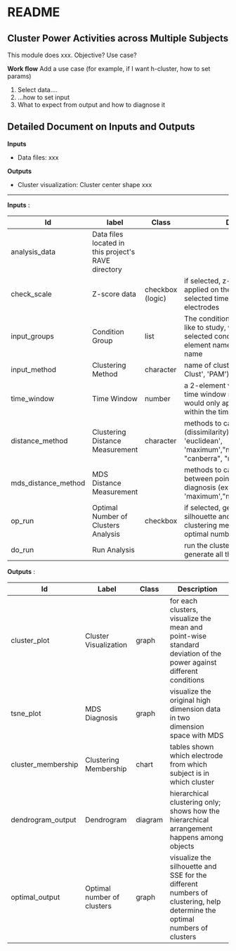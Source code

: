 # README

## Cluster Power Activities across Multiple Subjects

This module does xxx. Objective? Use case? 

**Work flow**
Add a use case (for example, if I want h-cluster, how to set params)

1. Select data….
2. …how to set input
3. What to expect from output and how to diagnose it


## Detailed Document on Inputs and Outputs

**Inputs**

- Data files: xxx

**Outputs**

- Cluster visualization: Cluster center shape xxx


----------

**Inputs** :

| Id                  | label                                               | Class            | Discription                                                                                                                                 |
| ------------------- | --------------------------------------------------- | ---------------- | ------------------------------------------------------------------------------------------------------------------------------------------- |
| analysis_data       | Data files located in this project's RAVE directory |                  |                                                                                                                                             |
| check_scale         | Z-score data                                        | checkbox (logic) | if selected, z-scoring would be applied on the signals within the selected time window across electrodes                                    |
| input_groups        | Condition Group                                     | list             | The condition groups that we would like to study, with elements as selected conditions and given list element names as condition group name |
| input_method        | Clustering Method                                   | character        | name of cluster agorithms(ex. 'H-Clust', 'PAM')                                                                                             |
| time_window         | Time Window                                         | number           | a 2-element vector to indicate the time window range, the analysis would only apply on the power within the time window                     |
| distance_method     | Clustering Distance Measurement                     | character        | methods to calculate the distance (dissimilarity) for the clustering (ex. 'euclidean', 'maximum',"manhattan", "canberra", "minkowski")      |
| mds_distance_method | MDS Distance Measurement                            |                  | methods to calculate the distance between points to generate the mds diagnosis (ex. 'euclidean', 'maximum',"manhattan","canberra")          |
| op_run              | Optimal Number of Clusters Analysis                 | checkbox         | if selected, generate the plots of silhouette and SSE for  different clustering methods to estimate the optimal number of clusters          |
| do_run              | Run Analysis                                        |                  | run the clustering analysis to generate all the plots and tables                                                                            |

**Outputs** : 

| Id                 | Label                      | Class   | Description                                                                                                              |
| ------------------ | -------------------------- | ------- | ------------------------------------------------------------------------------------------------------------------------ |
| cluster_plot       | Cluster Visualization      | graph   | for each clusters, visualize the mean and point-wise standard deviation of the power against different conditions        |
| tsne_plot          | MDS Diagnosis              | graph   | visualize the original high dimension data in two dimension space with MDS                                               |
| cluster_membership | Clustering Membership      | chart   | tables shown which electrode from which subject is in which cluster                                                      |
| dendrogram_output  | Dendrogram                 | diagram | hierarchical clustering only; shows how the hierarchical arrangement happens among objects                               |
| optimal_output     | Optimal number of clusters | graph   | visualize the silhouette and SSE for the different numbers of clustering, help determine the optimal numbers of clusters |


